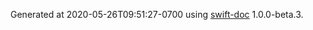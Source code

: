 Generated at 2020-05-26T09:51:27-0700 using [swift-doc](https://github.com/SwiftDocOrg/swift-doc) 1.0.0-beta.3.
